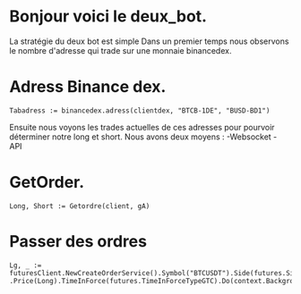 # Bonjour voici le deux_bot.
La stratégie du deux bot est simple 
Dans un premier temps nous observons le nombre d'adresse qui trade sur une monnaie binancedex.
# Adress Binance dex.
```golang
Tabadress := binancedex.adress(clientdex, "BTCB-1DE", "BUSD-BD1")

```
Ensuite nous voyons les trades actuelles de ces adresses pour pourvoir déterminer notre long et short.
Nous avons deux moyens : -Websocket
                         - API
                      
# GetOrder.

```golang
Long, Short := Getordre(client, gA)

```
# Passer des ordres 

```golang
Lg, _ := futuresClient.NewCreateOrderService().Symbol("BTCUSDT").Side(futures.SideTypeBuy).Type(futures.OrderTypeLimit).Quantity("0.1")
.Price(Long).TimeInForce(futures.TimeInForceTypeGTC).Do(context.Background())

```
